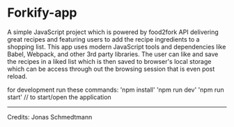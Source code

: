 # Forkify-app
A simple JavaScript project which is powered by food2fork API delivering great recipes and featuring users to add the recipe ingredients to a shopping list. This app uses modern JavaScript tools and dependencies like Babel, Webpack, and other 3rd party libraries. The user can like and save the recipes in a liked list which is then saved to browser's local storage which can be access through out the browsing session that is even post reload.


for development run these commands:
'npm install'
'npm run dev'
'npm run start'   // to start/open the application


---------------------------
Credits: Jonas Schmedtmann
